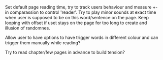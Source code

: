 Set default page reading time, try to track users behaviour and measure +- in comparassion to control 'reader'. Try to play minor sounds at exact time when user is supposed to be on this word/sentence on the page. Keep looping with offset if uset stays on the page for too long to create and illusion of randomnes.

Allow user to have options to have trigger words in different colour and can trigger them manually while reading?

Try to read chapter/few pages in advance to build tension?

